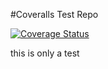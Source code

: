 #Coveralls Test Repo

[![Coverage Status](https://coveralls.io/repos/github/citizenchris099/coverallsTest/badge.svg?branch=new)](https://coveralls.io/github/citizenchris099/coverallsTest?branch=new)

this is only a test